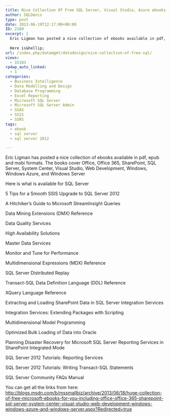 ```yaml
---
title: Nice Collection Of Free SQL Server, Visual Studio, Azure ebooks
author: SQLDenis
type: post
date: 2013-06-19T12:17:00+00:00
ID: 2109
excerpt: |
  Eric Ligman has posted a nice collection of ebooks available in pdf, epub and mobi formats. The books cover Office, Office 365, SharePoint, SQL Server, System Center, Visual Studio, Web Development, Windows, Windows Azure, and Windows Server
  
  Here is&hellip;
url: /index.php/datamgmt/datadesign/nice-collection-of-free-sql/
views:
  - 15103
rp4wp_auto_linked:
  - 1
categories:
  - Business Intelligence
  - Data Modelling and Design
  - Database Programming
  - Excel Reporting
  - Microsoft SQL Server
  - Microsoft SQL Server Admin
  - SSAS
  - SSIS
  - SSRS
tags:
  - ebook
  - sql server
  - sql server 2012

---
```

Eric Ligman has posted a nice collection of ebooks available in pdf, epub and mobi formats. The books cover Office, Office 365, SharePoint, SQL Server, System Center, Visual Studio, Web Development, Windows, Windows Azure, and Windows Server

Here is what is available for SQL Server

5 Tips for a Smooth SSIS Upgrade to SQL Server 2012
  
A Hitchiker&#8217;s Guide to Microsoft StreamInsight Queries
  
Data Mining Extensions (DMX) Reference
  
Data Quality Services
  
High Availability Solutions
  
Master Data Services
  
Monitor and Tune for Performance
  
Multidimensional Expressions (MDX) Reference
  
SQL Server Distributed Replay
  
Transact-SQL Data Definition Language (DDL) Reference
  
XQuery Language Reference
  
Extracting and Loading SharePoint Data in SQL Server Integration Services
  
Integration Services: Extending Packages with Scripting
  
Multidimensional Model Programming
  
Optimized Bulk Loading of Data into Oracle
  
Planning Disaster Recovery for Microsoft SQL Server Reporting Services in SharePoint Integrated Mode
  
SQL Server 2012 Tutorials: Reporting Services
  
SQL Server 2012 Tutorials: Writing Transact-SQL Statements
  
SQL Server Community FAQs Manual 

You can get all the links from here: http://blogs.msdn.com/b/mssmallbiz/archive/2013/06/18/huge-collection-of-free-microsoft-ebooks-for-you-including-office-office-365-sharepoint-sql-server-system-center-visual-studio-web-development-windows-windows-azure-and-windows-server.aspx?Redirected=true